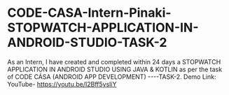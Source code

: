 # CODE-CASA-Intern-Pinaki-STOPWATCH-APPLICATION-IN-ANDROID-STUDIO-TASK-2
As an Intern, I have created and completed within 24 days a STOPWATCH APPLICATION IN ANDROID STUDIO USING JAVA &amp; KOTLIN as per the task of CODE CÁSA (ANDROID APP DEVELOPMENT) ----TASK-2.
Demo Link:
YouTube- https://youtu.be/I2Bff5ysliY
